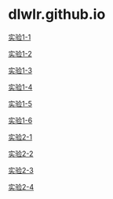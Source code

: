 # dlwlr.github.io
<html>
<head>
<meta charset="utf-8">
</head>

<body>	
<p><a href="Untitled1.html">实验1-1</a></p>
<p><a href="Untitled2.html">实验1-2</a></p>
<p><a href="Untitled3.html">实验1-3</a></p>
<p><a href="Untitled4.html">实验1-4</a></p>
<p><a href="Untitled5.html">实验1-5</a></p>
<p><a href="Untitled6.html">实验1-6</a></p>
<p><a href="Untitled7.html">实验2-1</a></p>
<p><a href="Untitled8.html">实验2-2</a></p>
<p><a href="Untitled9.html">实验2-3</a></p>
<p><a href="Untitled10.html">实验2-4</a></p>
</body>
</html>
